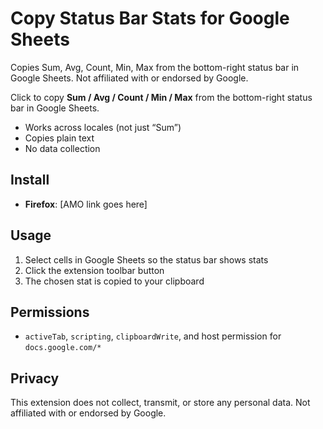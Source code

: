 # Copy Status Bar Stats for Google Sheets
Copies Sum, Avg, Count, Min, Max from the bottom-right status bar in Google Sheets. Not affiliated with or endorsed by Google.

Click to copy **Sum / Avg / Count / Min / Max** from the bottom-right status bar in Google Sheets.

- Works across locales (not just “Sum”)
- Copies plain text
- No data collection

## Install
- **Firefox**: [AMO link goes here]

## Usage
1. Select cells in Google Sheets so the status bar shows stats
2. Click the extension toolbar button
3. The chosen stat is copied to your clipboard

## Permissions
- `activeTab`, `scripting`, `clipboardWrite`, and host permission for `docs.google.com/*`

## Privacy

This extension does not collect, transmit, or store any personal data.
Not affiliated with or endorsed by Google.
